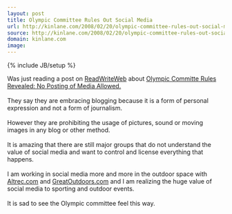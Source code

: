 ```yaml
---
layout: post
title: Olympic Committee Rules Out Social Media
url: http://kinlane.com/2008/02/20/olympic-committee-rules-out-social-media/
source: http://kinlane.com/2008/02/20/olympic-committee-rules-out-social-media/
domain: kinlane.com
image: 
---
```

{% include JB/setup %}<p>Was just reading a post on <a href="http://www.readwriteweb.com">ReadWriteWeb</a> about <a href="http://www.readwriteweb.com/archives/olympic_committe_rules_revealed.php">Olympic Committe Rules Revealed: No Posting of Media Allowed.</a><br /><br />They say they are embracing blogging because it is a form of personal expression and not a form of journalism.<br /><br />However they are prohibiting the usage of pictures, sound or moving images in any blog or other method.<br /><br />It is amazing that there are still major groups that do not understand the value of social media and want to control and license everything that happens.<br /><br />I am working in social media more and more in the outdoor space with <a href="http://www.altrec.com">Altrec.com</a> and <a href="http://www.greatoutdoors.com">GreatOutdoors.com</a> and I am realizing the huge value of social media to sporting and outdoor events.<br /><br />It is sad to see the Olympic committee feel this way.</p>
